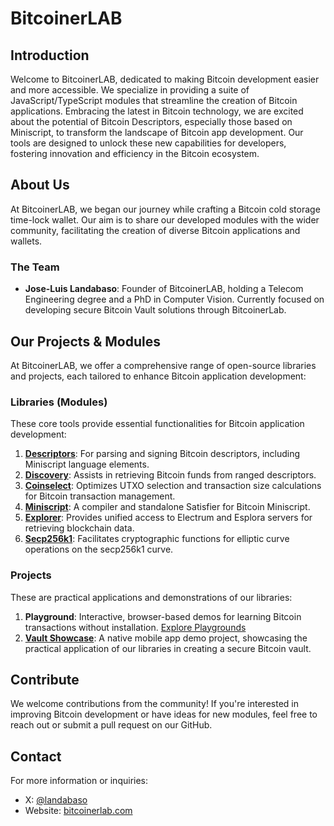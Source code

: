 # BitcoinerLAB

## Introduction
Welcome to BitcoinerLAB, dedicated to making Bitcoin development easier and more accessible. We specialize in providing a suite of JavaScript/TypeScript modules that streamline the creation of Bitcoin applications. Embracing the latest in Bitcoin technology, we are excited about the potential of Bitcoin Descriptors, especially those based on Miniscript, to transform the landscape of Bitcoin app development. Our tools are designed to unlock these new capabilities for developers, fostering innovation and efficiency in the Bitcoin ecosystem.

## About Us
At BitcoinerLAB, we began our journey while crafting a Bitcoin cold storage time-lock wallet. Our aim is to share our developed modules with the wider community, facilitating the creation of diverse Bitcoin applications and wallets.

### The Team
- **Jose-Luis Landabaso**: Founder of BitcoinerLAB, holding a Telecom Engineering degree and a PhD in Computer Vision. Currently focused on developing secure Bitcoin Vault solutions through BitcoinerLab.


## Our Projects & Modules

At BitcoinerLAB, we offer a comprehensive range of open-source libraries and projects, each tailored to enhance Bitcoin application development:

### Libraries (Modules)
These core tools provide essential functionalities for Bitcoin application development:
1. [**Descriptors**](https://github.com/bitcoinerlab/descriptors): For parsing and signing Bitcoin descriptors, including Miniscript language elements.
2. [**Discovery**](https://github.com/bitcoinerlab/discovery): Assists in retrieving Bitcoin funds from ranged descriptors.
3. [**Coinselect**](https://github.com/bitcoinerlab/coinselect): Optimizes UTXO selection and transaction size calculations for Bitcoin transaction management.
4. [**Miniscript**](https://github.com/bitcoinerlab/miniscript): A compiler and standalone Satisfier for Bitcoin Miniscript.
5. [**Explorer**](https://github.com/bitcoinerlab/explorer): Provides unified access to Electrum and Esplora servers for retrieving blockchain data.
6. [**Secp256k1**](https://github.com/bitcoinerlab/secp256k1): Facilitates cryptographic functions for elliptic curve operations on the secp256k1 curve.

### Projects
These are practical applications and demonstrations of our libraries:
1. **Playground**: Interactive, browser-based demos for learning Bitcoin transactions without installation. [Explore Playgrounds](https://bitcoinerlab.com/guides)
2. [**Vault Showcase**](https://github.com/bitcoinerlab/VaultShowcase): A native mobile app demo project, showcasing the practical application of our libraries in creating a secure Bitcoin vault.

## Contribute
We welcome contributions from the community! If you're interested in improving Bitcoin development or have ideas for new modules, feel free to reach out or submit a pull request on our GitHub.

## Contact
For more information or inquiries:
- X: [@landabaso](https://x.com/landabaso)
- Website: [bitcoinerlab.com](https://bitcoinerlab.com)
